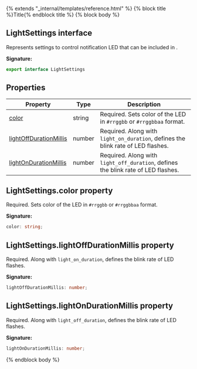 {% extends "_internal/templates/reference.html" %}
{% block title %}Title{% endblock title %}
{% block body %}

## LightSettings interface

Represents settings to control notification LED that can be included in .

<b>Signature:</b>

```typescript
export interface LightSettings 
```

## Properties

|  Property | Type | Description |
|  --- | --- | --- |
|  [color](./firebase-admin_.lightsettings.md#lightsettingscolor_property) | string | Required. Sets color of the LED in <code>#rrggbb</code> or <code>#rrggbbaa</code> format. |
|  [lightOffDurationMillis](./firebase-admin_.lightsettings.md#lightsettingslightoffdurationmillis_property) | number | Required. Along with <code>light_on_duration</code>, defines the blink rate of LED flashes. |
|  [lightOnDurationMillis](./firebase-admin_.lightsettings.md#lightsettingslightondurationmillis_property) | number | Required. Along with <code>light_off_duration</code>, defines the blink rate of LED flashes. |

## LightSettings.color property

Required. Sets color of the LED in `#rrggbb` or `#rrggbbaa` format.

<b>Signature:</b>

```typescript
color: string;
```

## LightSettings.lightOffDurationMillis property

Required. Along with `light_on_duration`<!-- -->, defines the blink rate of LED flashes.

<b>Signature:</b>

```typescript
lightOffDurationMillis: number;
```

## LightSettings.lightOnDurationMillis property

Required. Along with `light_off_duration`<!-- -->, defines the blink rate of LED flashes.

<b>Signature:</b>

```typescript
lightOnDurationMillis: number;
```
{% endblock body %}
